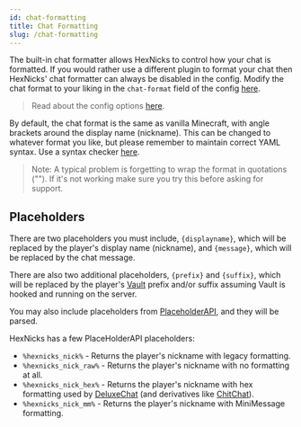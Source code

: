 ```yaml
---
id: chat-formatting
title: Chat Formatting
slug: /chat-formatting
---
```


The built-in chat formatter allows HexNicks to control how your chat is formatted. If you would rather use a 
different plugin to format your chat then HexNicks' chat formatter can always be disabled in the config. Modify 
the chat format to your liking in the `chat-format` field of the config 
[here](https://github.com/MajekDev/HexNicks/blob/main/src/main/resources/config.yml#L22).

> Read about the config options [here](https://hexnicks.majek.dev/config-options).

By default, the chat format is the same as vanilla Minecraft, with angle brackets around the display name (nickname). 
This can be changed to whatever format you like, but please remember to maintain correct YAML syntax. Use a syntax checker 
[here](https://yamlchecker.com/).

> Note: A typical problem is forgetting to wrap the format in quotations (""). If it's not working make sure you try this before asking for support.

## Placeholders

There are two placeholders you must include, `{displayname}`, which will be replaced by the player's display name 
(nickname), and `{message}`, which will be replaced by the chat message.

There are also two additional placeholders, `{prefix}` and `{suffix}`, which will be replaced by the player's 
[Vault](https://github.com/milkbowl/Vault) prefix and/or suffix assuming Vault is hooked and running on the server.

You may also include placeholders from [PlaceholderAPI](https://github.com/PlaceholderAPI/PlaceholderAPI),
and they will be parsed.

HexNicks has a few PlaceHolderAPI placeholders:
- `%hexnicks_nick%` - Returns the player's nickname with legacy formatting.
- `%hexnicks_nick_raw%` - Returns the player's nickname with no formatting at all.
- `%hexnicks_nick_hex%` - Returns the player's nickname with hex formatting used by 
[DeluxeChat](https://www.spigotmc.org/resources/deluxechat.1277/) (and derivatives like [ChitChat](https://github.com/heychazza/ChitChat)).
- `%hexnicks_nick_mm%` - Returns the player's nickname with MiniMessage formatting.